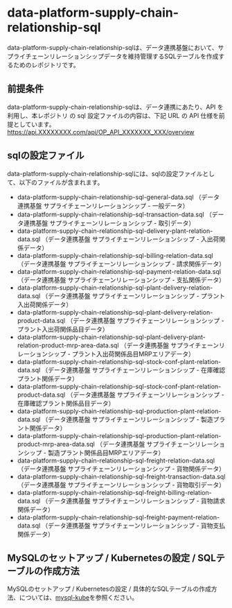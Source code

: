 # data-platform-supply-chain-relationship-sql
data-platform-supply-chain-relationship-sqlは、データ連携基盤において、サプライチェーンリレーションシップデータを維持管理するSQLテーブルを作成するためのレポジトリです。  

## 前提条件  
data-platform-supply-chain-relationship-sqlは、データ連携にあたり、API を利用し、本レポジトリ の sql 設定ファイルの内容は、下記 URL の API 仕様を前提としています。  
https://api.XXXXXXXX.com/api/OP_API_XXXXXXX_XXX/overview 

## sqlの設定ファイル  
data-platform-supply-chain-relationship-sqlには、sqlの設定ファイルとして、以下のファイルが含まれます。 

* data-platform-supply-chain-relationship-sql-general-data.sql （データ連携基盤 サプライチェーンリレーションシップ - 一般データ）
* data-platform-supply-chain-relationship-sql-transaction-data.sql （データ連携基盤 サプライチェーンリレーションシップ - 取引データ）
* data-platform-supply-chain-relationship-sql-delivery-plant-relation-data.sql （データ連携基盤 サプライチェーンリレーションシップ - 入出荷関係データ）
* data-platform-supply-chain-relationship-sql-billing-relation-data.sql （データ連携基盤 サプライチェーンリレーションシップ - 請求関係データ）
* data-platform-supply-chain-relationship-sql-payment-relation-data.sql （データ連携基盤 サプライチェーンリレーションシップ - 支払関係データ）
* data-platform-supply-chain-relationship-sql-plant-delivery-relation-data.sql （データ連携基盤 サプライチェーンリレーションシップ - プラント入出荷関係データ）
* data-platform-supply-chain-relationship-sql-plant-delivery-relation-product-data.sql （データ連携基盤 サプライチェーンリレーションシップ - プラント入出荷関係品目データ）
* data-platform-supply-chain-relationship-sql-plant-delivery-plant-relation-product-mrp-area-data.sql （データ連携基盤 サプライチェーンリレーションシップ - プラント入出荷関係品目MRPエリアデータ）
* data-platform-supply-chain-relationship-sql-stock-conf-plant-relation-data.sql （データ連携基盤 サプライチェーンリレーションシップ - 在庫確認プラント関係データ）
* data-platform-supply-chain-relationship-sql-stock-conf-plant-relation-product-data.sql （データ連携基盤 サプライチェーンリレーションシップ - 在庫確認プラント関係品目データ）
* data-platform-supply-chain-relationship-sql-production-plant-relation-data.sql （データ連携基盤 サプライチェーンリレーションシップ - 製造プラント関係データ）
* data-platform-supply-chain-relationship-sql-production-plant-relation-product-mrp-area-data.sql （データ連携基盤 サプライチェーンリレーションシップ - 製造プラント関係品目MRPエリアデータ）
* data-platform-supply-chain-relationship-sql-freight-relation-data.sql （データ連携基盤 サプライチェーンリレーションシップ - 貨物関係データ）
* data-platform-supply-chain-relationship-sql-freight-transaction-data.sql （データ連携基盤 サプライチェーンリレーションシップ - 貨物取引データ）
* data-platform-supply-chain-relationship-sql-freight-billing-relation-data.sql （データ連携基盤 サプライチェーンリレーションシップ - 貨物請求関係データ）
* data-platform-supply-chain-relationship-sql-freight-payment-relation-data.sql （データ連携基盤 サプライチェーンリレーションシップ - 貨物支払関係データ）

## MySQLのセットアップ / Kubernetesの設定 / SQLテーブルの作成方法  
MySQLのセットアップ / Kubernetesの設定 / 具体的なSQLテーブルの作成方法、については、[mysql-kube](https://github.com/latonaio/mysql-kube)を参照ください。  
